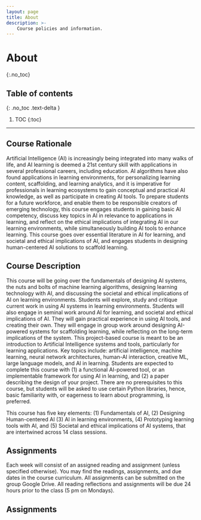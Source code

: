 ```yaml
---
layout: page
title: About
description: >-
    Course policies and information.
---
```


# About
{:.no_toc}

## Table of contents
{: .no_toc .text-delta }

1. TOC
{:toc}

---

## Course Rationale

Artificial Intelligence (AI) is increasingly being integrated into many walks of life, and AI learning is deemed a 21st century skill with applications in several professional careers, including education. AI algorithms have also found applications in learning environments, for personalizing learning content, scaffolding, and learning analytics, and it is imperative for professionals in learning ecosystems to gain conceptual and practical AI knowledge, as well as participate in creating AI tools. To prepare students for a future workforce, and enable them to be responsible creators of emerging technology, this course engages students in gaining basic AI competency, discuss key topics in AI in relevance to applications in learning, and reflect on the ethical implications of integrating AI in our learning environments, while simultaneously building AI tools to enhance learning. This course goes over essential literature in AI for learning, and societal and ethical implications of AI, and engages students in designing human-centered AI solutions to scaffold learning. 

## Course Description

This course will be going over the fundamentals of designing AI systems, the nuts and bolts of machine learning algorithms, designing learning technology with AI, and discussing the societal and ethical implications of AI on learning environments. Students will explore, study and critique current work in using AI systems in learning environments. Students will also engage in seminal work around AI for learning, and societal and ethical implications of AI. They will gain practical experience in using AI tools, and creating their own. They will engage in group work around designing AI-powered systems for scaffolding learning, while reflecting on the long-term implications of the system. This project-based course is meant to be an introduction to Artificial Intelligence systems and tools, particularly for learning applications. Key topics include: artificial intelligence, machine learning, neural network architectures, human-AI interaction, creative ML, large language models, and AI in learning. Students are expected to complete this course with (1) a functional AI-powered tool, or an implementable framework for using AI in learning, and (2) a paper describing the design of your project. There are no prerequisites to this course, but students will be asked to use certain Python libraries, hence, basic familiarity with, or eagerness to learn about programming, is preferred. 

This course has five key elements: (1) Fundamentals of AI, (2) Designing Human-centered AI (3) AI in learning environments, (4) Prototyping learning tools with AI, and (5) Societal and ethical implications of AI systems, that are intertwined across 14 class sessions. 

<!-- ## Resources

Lacus viverra vitae congue eu. Suspendisse in est ante in nibh mauris cursus mattis. Nisl vel pretium lectus quam id leo in. Euismod lacinia at quis risus sed vulputate odio. Non enim praesent elementum facilisis. Aliquet sagittis id consectetur purus ut faucibus pulvinar elementum integer. Id interdum velit laoreet id donec ultrices tincidunt arcu. Urna molestie at elementum eu facilisis sed odio. Auctor urna nunc id cursus metus aliquam eleifend. Volutpat commodo sed egestas egestas fringilla phasellus. Libero nunc consequat interdum varius sit amet mattis. Imperdiet nulla malesuada pellentesque elit eget gravida cum sociis natoque. Tortor vitae purus faucibus ornare suspendisse. Auctor elit sed vulputate mi. -->

## Assignments

Each week will consist of an assigned reading and assignment (unless specified otherwise). You may find the readings, assignments, and due dates in the course curriculum. All assignments can be submitted on the group Google Drive. All reading reflections and assignments will be due 24 hours prior to the class (5 pm on Mondays). 

## Assignments

